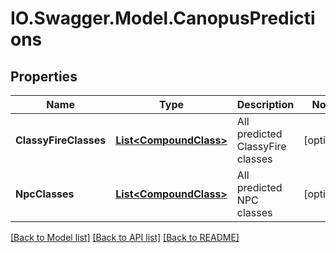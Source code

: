 # IO.Swagger.Model.CanopusPredictions
## Properties

Name | Type | Description | Notes
------------ | ------------- | ------------- | -------------
**ClassyFireClasses** | [**List&lt;CompoundClass&gt;**](CompoundClass.md) | All predicted ClassyFire classes | [optional] 
**NpcClasses** | [**List&lt;CompoundClass&gt;**](CompoundClass.md) | All predicted NPC classes | [optional] 

[[Back to Model list]](../README.md#documentation-for-models) [[Back to API list]](../README.md#documentation-for-api-endpoints) [[Back to README]](../README.md)

